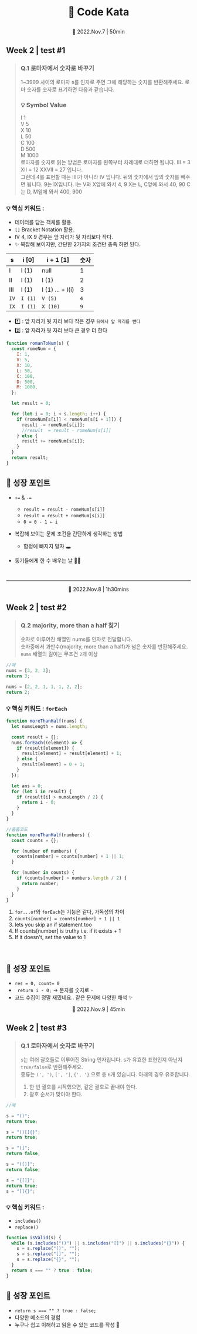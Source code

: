 # <p align="center">📖 Code Kata

<p align="center"> 📆 2022.Nov.7 | 50min<br>

## Week 2 | test #1

> ### Q.1 로마자에서 숫자로 바꾸기
>
> 1~3999 사이의 로마자 s를 인자로 주면 그에 해당하는 숫자를 반환해주세요. 로마 숫자를 숫자로 표기하면 다음과 같습니다.<br>
>
> ### 💡 Symbol Value<br>
>
> I 1<br>
> V 5<br>
> X 10<br>
> L 50<br>
> C 100<br>
> D 500<br>
> M 1000<br>
> 로마자를 숫자로 읽는 방법은 로마자를 왼쪽부터 차례대로 더하면 됩니다. III = 3 XII = 12 XXVII = 27 입니다.<br>
> 그런데 4를 표현할 때는 IIII가 아니라 IV 입니다. 뒤의 숫자에서 앞의 숫자를 빼주면 됩니다. 9는 IX입니다.
> I는 V와 X앞에 와서 4, 9 X는 L, C앞에 와서 40, 90 C는 D, M앞에 와서 400, 900

### 💡 핵심 키워드 :

- 데이터를 담는 객체를 활용.
- `[]` Bracket Notation 활용.
- IV 4, IX 9 경우는 앞 자리가 뒷 자리보다 작다.
- ✨ 복잡해 보이지만, 간단한 2가지의 조건만 충족 하면 된다.

| s    | i [0]   | i + 1 [1]        | 숫자 |
| ---- | ------- | ---------------- | ---- |
| I    | I (1)   | null             | 1    |
| II   | I (1)   | I (1)            | 2    |
| III  | I (1)   | I (1) ... + I(i) | 3    |
| `IV` | `I (1)` | `V (5)`          | `4`  |
| `IX` | `I (1)` | `X (10)`         | `9`  |

- 1️⃣ : 앞 자리가 뒷 자리 보다 작은 경우 `뒤에서 앞 자리를 뺀다`
- 2️⃣ : 앞 자리가 뒷 자리 보다 큰 경우 더 한다

```javascript
function romanToNum(s) {
  const romeNum = {
    I: 1,
    V: 5,
    X: 10,
    L: 50,
    C: 100,
    D: 500,
    M: 1000,
  };

  let result = 0;

  for (let i = 0; i < s.length; i++) {
    if (romeNum[s[i]] < romeNum[s[i + 1]]) {
      result -= romeNum[s[i]];
      //result  = result - romeNum[s[i]]
    } else {
      result += romeNum[s[i]];
    }
  }
  return result;
}
```

## 🌳 성장 포인트

- `+=` & `-=`

  - `result = result - romeNum[s[i]]`
  - `result = result + romeNum[s[i]]`
  - `0 = 0 - 1 ← i`

- 복잡해 보이는 문제 조건을 간단하게 생각하는 방법
  - 함정에 빠지지 말자 🕳
- 동기들에게 한 수 배우는 날 🙇‍♀️

<br>

---

<p align="center"> 📆 2022.Nov.8 | 1h30mins<br>

## Week 2 | test #2

> ### Q.2 majority, more than a half 찾기
>
> 숫자로 이루어진 배열인 nums를 인자로 전달합니다. <br>
> 숫자중에서 과반수(majority, more than a half)가 넘은 숫자를 반환해주세요. <br> `nums` 배열의 길이는 무조건 `2`개 이상

```js
//예
nums = [3, 2, 3];
return 3;

nums = [2, 2, 1, 1, 1, 2, 2];
return 2;
```

### 💡 핵심 키워드 : `forEach`

```javascript
function moreThanHalf(nums) {
  let numsLength = nums.length;

  const result = {};
  nums.forEach((element) => {
    if (result[element]) {
      result[element] = result[element] + 1;
    } else {
      result[element] = 0 + 1;
    }
  });

  let ans = 0;
  for (let i in result) {
    if (result[i] > numsLength / 2) {
      return i - 0;
    }
  }
}
```

```javascript
//줍줍코드
function moreThanHalf(numbers) {
  const counts = {};

  for (number of numbers) {
    counts[number] = counts[number] + 1 || 1;
  }

  for (number in counts) {
    if (counts[number] > numbers.length / 2) {
      return number;
    }
  }
}
```

1. `for...of`와 `forEach`는 기능은 같다, 가독성의 차이
2. `counts[number] = counts[number] + 1 || 1`
3. lets you skip an if statement too
4. If counts[number] is truthy i.e. if it exists + 1
5. If it doesn't, set the value to 1

<br>

## 🌳 성장 포인트

- `res = 0, count= 0`
- ` return i - 0;` → 문자를 숫자로 `-`
- 코드 수집이 정말 재밌네요.. 같은 문제에 다양한 해석 ✨

<p align="center"> 📆 2022.Nov.9 | 45min<br>

## Week 2 | test #3

> ### Q.1 로마자에서 숫자로 바꾸기
>
> `s`는 여러 괄호들로 이루어진 String 인자입니다. s가 유효한 표현인지 아닌지 `true/false`로 반환해주세요. <br>
> 종류는 `(', ')`, `[', ']`, `{', '}` 으로 총 `6`개 있습니다. 아래의 경우 유효합니다.
>
> 1. 한 번 괄호를 시작했으면, 같은 괄호로 끝내야 한다.
> 1. 괄호 순서가 맞아야 한다.<br>

```javascript
//예

s = "()";
return true;

s = "()[]{}";
return true;

s = "(]";
return false;

s = "([)]";
return false;

s = "{[]}";
return true;
s = "[]{}";
```

### 💡 핵심 키워드 :

- `includes()`
- `replace()`

```javascript
function isValid(s) {
  while (s.includes("()") || s.includes("[]") || s.includes("{}")) {
    s = s.replace("()", "");
    s = s.replace("[]", "");
    s = s.replace("{}", "");
  }
  return s === "" ? true : false;
}
```

## 🌳 성장 포인트

- `return s === "" ? true : false;`
- 다양한 메소드의 경험
- 누구나 쉽고 이해하고 읽을 수 있는 코드를 작성 💪
